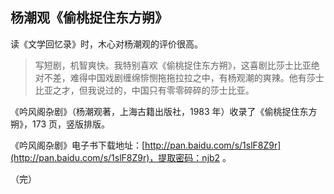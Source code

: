 ## 杨潮观《偷桃捉住东方朔》

读《文学回忆录》时，木心对杨潮观的评价很高。

> 写短剧，机智爽快。我特别喜欢《偷桃捉住东方朔》，这喜剧比莎士比亚绝对不差，难得中国戏剧缠绵悱恻拖拖拉拉之中，有杨观潮的爽辣。他有莎士比亚之才，但我说过的，中国只有零零碎碎的莎士比亚。

《吟风阁杂剧》（杨潮观著，上海古籍出版社，1983 年）收录了《偷桃捉住东方朔》，173 页，竖版排版。

《吟风阁杂剧》电子书下载地址：[http://pan.baidu.com/s/1slF8Z9r](http://pan.baidu.com/s/1slF8Z9r)，提取密码：njb2 。

（完）


